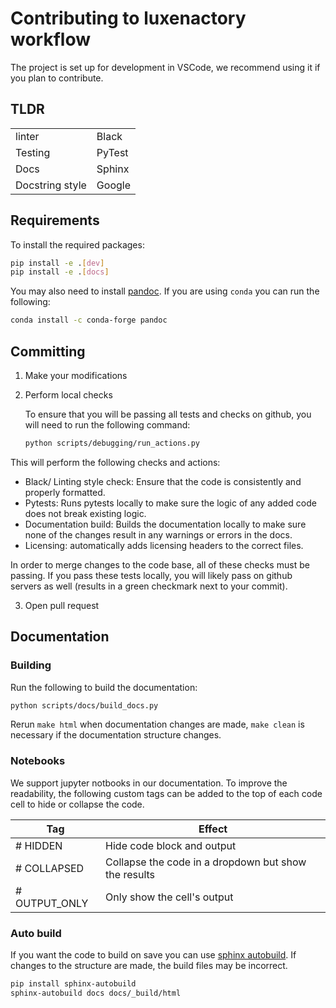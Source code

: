 # Contributing to luxenactory workflow

The project is set up for development in VSCode, we recommend using it if you plan to contribute.

## TLDR

|                 |        |
| --------------- | ------ |
| linter          | Black  |
| Testing         | PyTest |
| Docs            | Sphinx |
| Docstring style | Google |

## Requirements

To install the required packages:

```bash
pip install -e .[dev]
pip install -e .[docs]
```

You may also need to install [pandoc](https://pandoc.org/). If you are using `conda` you can run the following:

```bash
conda install -c conda-forge pandoc
```

## Committing

1. Make your modifications
2. Perform local checks

   To ensure that you will be passing all tests and checks on github, you will need to run the following command:

   ```bash
   python scripts/debugging/run_actions.py
   ```

This will perform the following checks and actions:

- Black/ Linting style check: Ensure that the code is consistently and properly formatted.
- Pytests: Runs pytests locally to make sure the logic of any added code does not break existing logic.
- Documentation build: Builds the documentation locally to make sure none of the changes result in any warnings or errors in the docs.
- Licensing: automatically adds licensing headers to the correct files.

In order to merge changes to the code base, all of these checks must be passing. If you pass these tests locally, you will likely pass on github servers as well (results in a green checkmark next to your commit).

3. Open pull request

## Documentation

### Building

Run the following to build the documentation:

```bash
python scripts/docs/build_docs.py
```

Rerun `make html` when documentation changes are made, `make clean` is necessary if the documentation structure changes.

### Notebooks

We support jupyter notbooks in our documentation. To improve the readability, the following custom tags can be added to the top of each code cell to hide or collapse the code.

| Tag           | Effect                                               |
| ------------- | ---------------------------------------------------- |
| # HIDDEN      | Hide code block and output                           |
| # COLLAPSED   | Collapse the code in a dropdown but show the results |
| # OUTPUT_ONLY | Only show the cell's output                          |

### Auto build

If you want the code to build on save you can use [sphinx autobuild](https://github.com/executablebooks/sphinx-autobuild). If changes to the structure are made, the build files may be incorrect.

```bash
pip install sphinx-autobuild
sphinx-autobuild docs docs/_build/html
```
